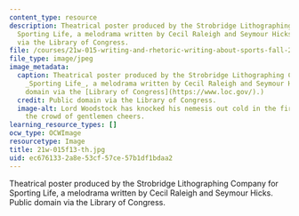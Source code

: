 ```yaml
---
content_type: resource
description: Theatrical poster produced by the Strobridge Lithographing Company for
  Sporting Life, a melodrama written by Cecil Raleigh and Seymour Hicks. Public domain
  via the Library of Congress.
file: /courses/21w-015-writing-and-rhetoric-writing-about-sports-fall-2013/ec6761332a8e53cf57ce57b1df1bdaa2_21w-015f13-th.jpg
file_type: image/jpeg
image_metadata:
  caption: Theatrical poster produced by the Strobridge Lithographing Company for
    _Sporting Life_, a melodrama written by Cecil Raleigh and Seymour Hicks. (Public
    domain via the [Library of Congress](https://www.loc.gov/).)
  credit: Public domain via the Library of Congress.
  image-alt: Lord Woodstock has knocked his nemesis out cold in the first round as
    the crowd of gentlemen cheers.
learning_resource_types: []
ocw_type: OCWImage
resourcetype: Image
title: 21w-015f13-th.jpg
uid: ec676133-2a8e-53cf-57ce-57b1df1bdaa2
---
```

Theatrical poster produced by the Strobridge Lithographing Company for Sporting Life, a melodrama written by Cecil Raleigh and Seymour Hicks. Public domain via the Library of Congress.

